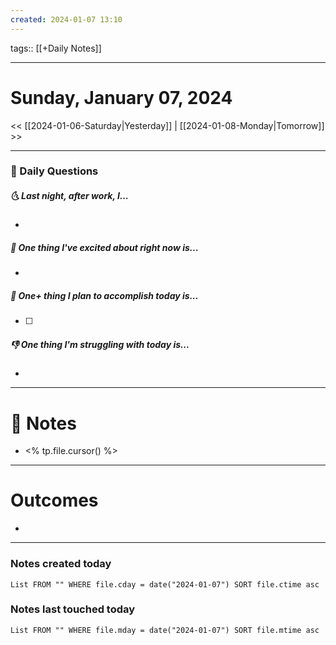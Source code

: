 ```yaml
---
created: 2024-01-07 13:10
---
```

tags:: [[+Daily Notes]]

---

# Sunday, January 07, 2024
	
<< [[2024-01-06-Saturday|Yesterday]] | [[2024-01-08-Monday|Tomorrow]] >>

---
### 📅 Daily Questions
##### 🌜 Last night, after work, I...
- 

##### 🙌 One thing I've excited about right now is...
- 

##### 🚀 One+ thing I plan to accomplish today is...
- [ ] 

##### 👎 One thing I'm struggling with today is...
- 

---
# 📝 Notes
- <% tp.file.cursor() %>

---
# Outcomes
- 

---
### Notes created today
```dataview
List FROM "" WHERE file.cday = date("2024-01-07") SORT file.ctime asc
```

### Notes last touched today
```dataview
List FROM "" WHERE file.mday = date("2024-01-07") SORT file.mtime asc
```